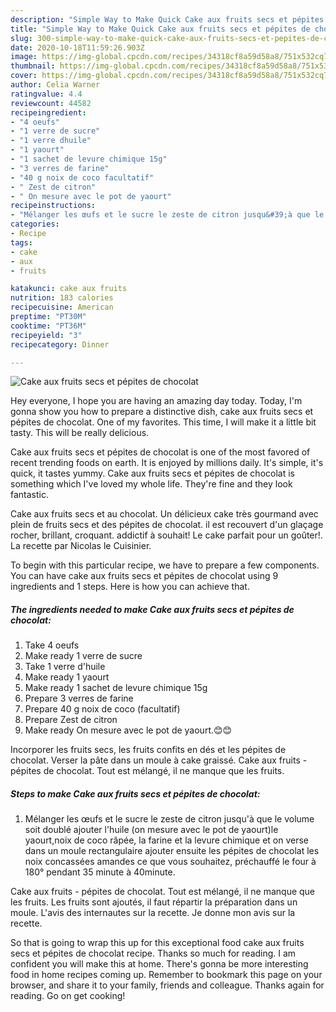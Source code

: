 ```yaml
---
description: "Simple Way to Make Quick Cake aux fruits secs et pépites de chocolat"
title: "Simple Way to Make Quick Cake aux fruits secs et pépites de chocolat"
slug: 300-simple-way-to-make-quick-cake-aux-fruits-secs-et-pepites-de-chocolat
date: 2020-10-18T11:59:26.903Z
image: https://img-global.cpcdn.com/recipes/34318cf8a59d58a8/751x532cq70/cake-aux-fruits-secs-et-pepites-de-chocolat-photo-principale-de-la-recette.jpg
thumbnail: https://img-global.cpcdn.com/recipes/34318cf8a59d58a8/751x532cq70/cake-aux-fruits-secs-et-pepites-de-chocolat-photo-principale-de-la-recette.jpg
cover: https://img-global.cpcdn.com/recipes/34318cf8a59d58a8/751x532cq70/cake-aux-fruits-secs-et-pepites-de-chocolat-photo-principale-de-la-recette.jpg
author: Celia Warner
ratingvalue: 4.4
reviewcount: 44582
recipeingredient:
- "4 oeufs"
- "1 verre de sucre"
- "1 verre dhuile"
- "1 yaourt"
- "1 sachet de levure chimique 15g"
- "3 verres de farine"
- "40 g noix de coco facultatif"
- " Zest de citron"
- " On mesure avec le pot de yaourt"
recipeinstructions:
- "Mélanger les œufs et le sucre le zeste de citron jusqu&#39;à que le volume soit doublé ajouter l&#39;huile (on mesure avec le pot de yaourt)le yaourt,noix de coco râpée, la farine et la levure chimique et on verse dans un moule rectangulaire ajouter ensuite les pépites de chocolat les noix concassées amandes ce que vous souhaitez, préchauffé le four à 180° pendant 35 minute à 40minute."
categories:
- Recipe
tags:
- cake
- aux
- fruits

katakunci: cake aux fruits 
nutrition: 183 calories
recipecuisine: American
preptime: "PT30M"
cooktime: "PT36M"
recipeyield: "3"
recipecategory: Dinner

---
```



![Cake aux fruits secs et pépites de chocolat](https://img-global.cpcdn.com/recipes/34318cf8a59d58a8/751x532cq70/cake-aux-fruits-secs-et-pepites-de-chocolat-photo-principale-de-la-recette.jpg)

Hey everyone, I hope you are having an amazing day today. Today, I'm gonna show you how to prepare a distinctive dish, cake aux fruits secs et pépites de chocolat. One of my favorites. This time, I will make it a little bit tasty. This will be really delicious.

Cake aux fruits secs et pépites de chocolat is one of the most favored of recent trending foods on earth. It is enjoyed by millions daily. It's simple, it's quick, it tastes yummy. Cake aux fruits secs et pépites de chocolat is something which I've loved my whole life. They're fine and they look fantastic.

Cake aux fruits secs et au chocolat. Un délicieux cake très gourmand avec plein de fruits secs et des pépites de chocolat. il est recouvert d&#39;un glaçage rocher, brillant, croquant. addictif à souhait! Le cake parfait pour un goûter!. La recette par Nicolas le Cuisinier.


To begin with this particular recipe, we have to prepare a few components. You can have cake aux fruits secs et pépites de chocolat using 9 ingredients and 1 steps. Here is how you can achieve that.

<!--inarticleads1-->

##### The ingredients needed to make Cake aux fruits secs et pépites de chocolat:

1. Take 4 oeufs
1. Make ready 1 verre de sucre
1. Take 1 verre d&#39;huile
1. Make ready 1 yaourt
1. Make ready 1 sachet de levure chimique 15g
1. Prepare 3 verres de farine
1. Prepare 40 g noix de coco (facultatif)
1. Prepare  Zest de citron
1. Make ready  On mesure avec le pot de yaourt.😊😊


Incorporer les fruits secs, les fruits confits en dés et les pépites de chocolat. Verser la pâte dans un moule à cake graissé. Cake aux fruits - pépites de chocolat. Tout est mélangé, il ne manque que les fruits. 

<!--inarticleads2-->

##### Steps to make Cake aux fruits secs et pépites de chocolat:

1. Mélanger les œufs et le sucre le zeste de citron jusqu&#39;à que le volume soit doublé ajouter l&#39;huile (on mesure avec le pot de yaourt)le yaourt,noix de coco râpée, la farine et la levure chimique et on verse dans un moule rectangulaire ajouter ensuite les pépites de chocolat les noix concassées amandes ce que vous souhaitez, préchauffé le four à 180° pendant 35 minute à 40minute.


Cake aux fruits - pépites de chocolat. Tout est mélangé, il ne manque que les fruits. Les fruits sont ajoutés, il faut répartir la préparation dans un moule. L&#39;avis des internautes sur la recette. Je donne mon avis sur la recette. 

So that is going to wrap this up for this exceptional food cake aux fruits secs et pépites de chocolat recipe. Thanks so much for reading. I am confident you will make this at home. There's gonna be more interesting food in home recipes coming up. Remember to bookmark this page on your browser, and share it to your family, friends and colleague. Thanks again for reading. Go on get cooking!
